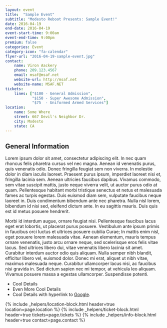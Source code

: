 ```yaml
---
layout: event
title:  "Sample Event"
subtitle: "Modesto Reboot Presents: Sample Event!"
date: 2016-04-19
end-date: 2016-04-19
event-start-time: 9:00am
event-end-time: 9:00pm
premium: false
categories: Event
category-icon: "fa-calendar"
flyer-url: "2016-04-19-sample-event.jpg"
contact:
    name: Viron Aackery
    phone: 209.123.4567
    email: msaf@msaf.net
    website-url: http://msaf.net
    website-name: MSAF.NET
tickets:
    lines: ["$100 - General Admission",
            "$150 - Super Awesome Admission",
            "$75  - Uniformed Armed Services"]
location:
    name: Some Where
    street: 667 Devil's Neighbor Dr.
    city: Modesto
    state: CA
---
```


## General Information
Lorem ipsum dolor sit amet, consectetur adipiscing elit. In nec quam rhoncus felis pharetra cursus vel nec magna. Aenean id venenatis purus, quis venenatis odio. Donec fringilla feugiat sem non viverra. In molestie dolor in diam iaculis laoreet. Praesent purus ipsum, imperdiet laoreet nisi et, fringilla lacinia sem. Aenean ultricies faucibus dapibus. Vivamus commodo, sem vitae suscipit mattis, justo neque viverra velit, ut auctor purus odio at quam. Pellentesque habitant morbi tristique senectus et netus et malesuada fames ac turpis egestas. Duis euismod diam sem, vulputate faucibus neque laoreet in. Duis condimentum bibendum ante nec pharetra. Nulla nisl lorem, bibendum id nisi sed, eleifend dictum ante. In eu sagittis mauris. Duis quis est id metus posuere hendrerit.

Morbi id interdum augue, ornare feugiat nisi. Pellentesque faucibus lacus eget erat lobortis, ut placerat purus posuere. Vestibulum ante ipsum primis in faucibus orci luctus et ultrices posuere cubilia Curae; In mattis enim nisl, eget posuere lorem malesuada vitae. Aenean elementum, mauris tempus ornare venenatis, justo arcu ornare neque, sed scelerisque eros felis vitae lacus. Sed ultrices libero dui, vitae venenatis libero lacinia sit amet. Curabitur interdum auctor odio quis aliquam. Nulla semper nibh blandit, efficitur libero vel, euismod dolor. Donec mi erat, aliquet ut nibh vitae, maximus malesuada neque. Curabitur ullamcorper lacus nisi, ac faucibus nisi gravida in. Sed dictum sapien nec mi tempor, at vehicula leo aliquam. Vivamus posuere massa a egestas ullamcorper. Suspendisse potenti.

 - Cool Details
 - Even More Cool Details
 - Cool Details with hyperlink to [Google](http://google.com).

{% include _helpers/location-block.html header=true location=page.location %}
{% include _helpers/ticket-block.html header=true tickets=page.tickets %}
{% include _helpers/info-block.html header=true contact=page.contact %}
